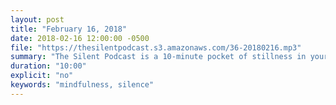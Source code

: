 ```yaml
---
layout: post
title: "February 16, 2018"
date: 2018-02-16 12:00:00 -0500
file: "https://thesilentpodcast.s3.amazonaws.com/36-20180216.mp3"
summary: "The Silent Podcast is a 10-minute pocket of stillness in your day. Listen to it at a set time every day, in the middle of a busy commute, or when you simply need a break from all of the hustle and bustle of distraction around you."
duration: "10:00"
explicit: "no"
keywords: "mindfulness, silence"
---
```

